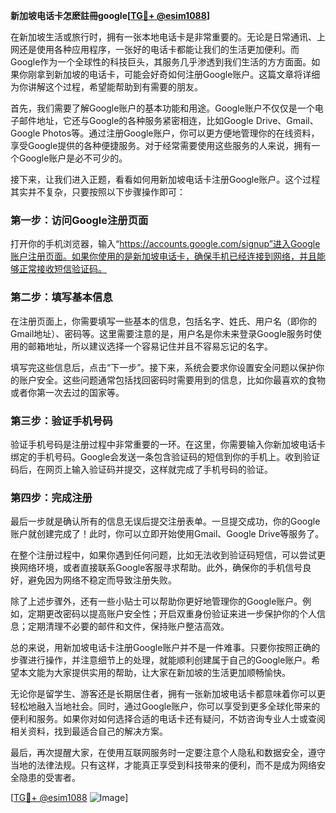 **新加坡电话卡怎麽註冊google[[TG💪+ @esim1088](https://t.me/s/esim1088)]**

在新加坡生活或旅行时，拥有一张本地电话卡是非常重要的。无论是日常通讯、上网还是使用各种应用程序，一张好的电话卡都能让我们的生活更加便利。而Google作为一个全球性的科技巨头，其服务几乎渗透到我们生活的方方面面。如果你刚拿到新加坡的电话卡，可能会好奇如何注册Google账户。这篇文章将详细为你讲解这个过程，希望能帮助到有需要的朋友。

首先，我们需要了解Google账户的基本功能和用途。Google账户不仅仅是一个电子邮件地址，它还与Google的各种服务紧密相连，比如Google Drive、Gmail、Google Photos等。通过注册Google账户，你可以更方便地管理你的在线资料，享受Google提供的各种便捷服务。对于经常需要使用这些服务的人来说，拥有一个Google账户是必不可少的。

接下来，让我们进入正题，看看如何用新加坡电话卡注册Google账户。这个过程其实并不复杂，只要按照以下步骤操作即可：

### 第一步：访问Google注册页面

打开你的手机浏览器，输入“https://accounts.google.com/signup”进入Google账户注册页面。如果你使用的是新加坡电话卡，确保手机已经连接到网络，并且能够正常接收短信验证码。

### 第二步：填写基本信息

在注册页面上，你需要填写一些基本的信息，包括名字、姓氏、用户名（即你的Gmail地址）、密码等。这里需要注意的是，用户名是你未来登录Google服务时使用的邮箱地址，所以建议选择一个容易记住并且不容易忘记的名字。

填写完这些信息后，点击“下一步”。接下来，系统会要求你设置安全问题以保护你的账户安全。这些问题通常包括找回密码时需要用到的信息，比如你最喜欢的食物或者你第一次去过的国家等。

### 第三步：验证手机号码

验证手机号码是注册过程中非常重要的一环。在这里，你需要输入你新加坡电话卡绑定的手机号码。Google会发送一条包含验证码的短信到你的手机上。收到验证码后，在网页上输入验证码并提交，这样就完成了手机号码的验证。

### 第四步：完成注册

最后一步就是确认所有的信息无误后提交注册表单。一旦提交成功，你的Google账户就创建完成了！此时，你可以立即开始使用Gmail、Google Drive等服务了。

在整个注册过程中，如果你遇到任何问题，比如无法收到验证码短信，可以尝试更换网络环境，或者直接联系Google客服寻求帮助。此外，确保你的手机信号良好，避免因为网络不稳定而导致注册失败。

除了上述步骤外，还有一些小贴士可以帮助你更好地管理你的Google账户。例如，定期更改密码以提高账户安全性；开启双重身份验证来进一步保护你的个人信息；定期清理不必要的邮件和文件，保持账户整洁高效。

总的来说，用新加坡电话卡注册Google账户并不是一件难事。只要你按照正确的步骤进行操作，并注意细节上的处理，就能顺利创建属于自己的Google账户。希望本文能为大家提供实用的帮助，让大家在新加坡的生活更加顺畅愉快。

无论你是留学生、游客还是长期居住者，拥有一张新加坡电话卡都意味着你可以更轻松地融入当地社会。同时，通过Google账户，你可以享受到更多全球化带来的便利和服务。如果你对如何选择合适的电话卡还有疑问，不妨咨询专业人士或查阅相关资料，找到最适合自己的解决方案。

最后，再次提醒大家，在使用互联网服务时一定要注意个人隐私和数据安全，遵守当地的法律法规。只有这样，才能真正享受到科技带来的便利，而不是成为网络安全隐患的受害者。

[[TG💪+ @esim1088](https://t.me/s/esim1088) ![Image](https://i.postimg.cc/4NQfJmqS/Snipaste-2025-05-13-00-14-12.png)]